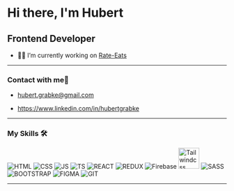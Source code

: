 # Hi there, I'm Hubert

## Frontend Developer

- 👨‍💻 I’m currently working on [Rate-Eats](https://github.com/Rate-Eats/frontend)
 
  
    
--- 

### Contact with me📝

<!-- [<img align="left" alt="Hubert Grabke | LinkedIn" height="30px" src="https://img.icons8.com/fluency/48/null/linkedin.png"/>][linkedin]
 -->
* hubert.grabke@gmail.com

* https://www.linkedin.com/in/hubertgrabke

---

### My Skills 🛠 

<!-- ![JavaScript](https://img.shields.io/badge/-JavaScript-%23F7DF1C?style=flat-square&logo=javascript&logoColor=000000&labelColor=%23F7DF1C&color=%23FFCE5A)
![React](https://img.shields.io/badge/-React-61DAFB?style=flat-square&logo=react&logoColor=ffffff)
![HTML5](https://img.shields.io/badge/-HTML5-%23E44D27?style=flat-square&logo=html5&logoColor=ffffff)
![CSS3](https://img.shields.io/badge/-CSS3-%231572B6?style=flat-square&logo=css3)
![Sass](https://img.shields.io/badge/-Sass-%23CC6699?style=flat-square&logo=sass&logoColor=ffffff)
![Bootstrap](https://img.shields.io/badge/-Bootstrap-563D7C?style=flat-square&logo=Bootstrap)
![Nodejs](https://img.shields.io/badge/-Nodejs-339933?style=flat-square&logo=Node.js&logoColor=ffffff)
![Npm](https://img.shields.io/badge/-npm-CB3837?style=flat-square&logo=npm)
![Firebase](https://img.shields.io/badge/-Firebase-FFCA28?style=flat-square&logo=firebase&logoColor=ffffff)
![Git](https://img.shields.io/badge/-Git-%23F05032?style=flat-square&logo=git&logoColor=%23ffffff)
![GitHub](https://img.shields.io/badge/-GitHub-181717?style=flat-square&logo=github)
![VS Code](http://img.shields.io/badge/-VS%20Code-007ACC?style=flat-square&logo=visual-studio-code&logoColor=ffffff)
![Windows](http://img.shields.io/badge/-Windows-0078D6?style=flat-square&logo=windows&logoColor=ffffff)
![Python](http://img.shields.io/badge/-Python-3776AB?style=flat-square&logo=python&logoColor=ffffff)
 -->
![HTML](https://img.icons8.com/color/48/000000/html-5--v1.png)
![CSS](https://img.icons8.com/color/48/000000/css3.png)
![JS](https://img.icons8.com/color/48/000000/javascript--v1.png)
![TS](https://img.icons8.com/color/48/000000/typescript.png)
![REACT](https://img.icons8.com/plasticine/48/000000/react.png)
![REDUX](https://img.icons8.com/color/48/000000/redux.png)
![Firebase](https://img.icons8.com/color/48/000000/firebase.png)
<img alt="Tailwindcss" width=48 src="https://upload.wikimedia.org/wikipedia/commons/thumb/d/d5/Tailwind_CSS_Logo.svg/1200px-Tailwind_CSS_Logo.svg.png" />
![SASS](https://img.icons8.com/color/48/000000/sass-avatar.png)
![BOOTSTRAP](https://img.icons8.com/color/48/000000/bootstrap.png)
![FIGMA](https://img.icons8.com/color/48/000000/figma--v1.png)
![GIT](https://img.icons8.com/color/48/null/git.png)
<br/>

---



[linkedin]:https://www.linkedin.com/in/hubert-grabke-78aa5324b/

